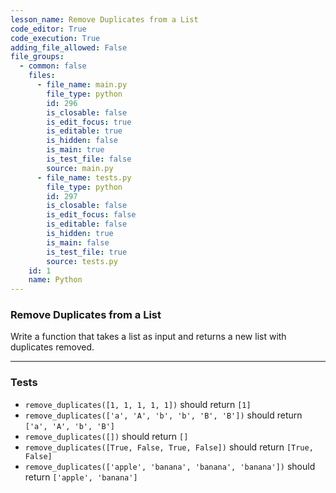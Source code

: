 ```yaml
---
lesson_name: Remove Duplicates from a List
code_editor: True
code_execution: True
adding_file_allowed: False
file_groups:
  - common: false
    files:
      - file_name: main.py
        file_type: python
        id: 296
        is_closable: false
        is_edit_focus: true
        is_editable: true
        is_hidden: false
        is_main: true
        is_test_file: false
        source: main.py
      - file_name: tests.py
        file_type: python
        id: 297
        is_closable: false
        is_edit_focus: false
        is_editable: false
        is_hidden: true
        is_main: false
        is_test_file: true
        source: tests.py
    id: 1
    name: Python
---
```


### Remove Duplicates from a List

Write a function that takes a list as input and returns a new list with duplicates removed.

---

### Tests

<ul>
<li id="test-1"><code>remove_duplicates([1, 1, 1, 1, 1])</code> should return <code>[1]</code></li>
<li id="test-2"><code>remove_duplicates(['a', 'A', 'b', 'b', 'B', 'B'])</code> should return <code>['a', 'A', 'b', 'B']</code></li>
<li id="test-3"><code>remove_duplicates([])</code> should return <code>[]</code></li>
<li id="test-4"><code>remove_duplicates([True, False, True, False])</code> should return <code>[True, False]</code></li>
<li id="test-5"><code>remove_duplicates(['apple', 'banana', 'banana', 'banana'])</code> should return <code>['apple', 'banana']</code></li>
</ul>
